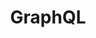 ---
title: "GraphQL"
level: 2
category: "framework-library"
tags: 
  - "web-dev"
  - "ios"
  - "server"
description: "Having been introduced to GraphQL recently, it has taken me some time to get used to its syntax and the AST it provides in the back-end to fetch results for queries. However, I currently understand how it works and can see its potential benefits as an alternative to a pure REST API (GraphQL still uses REST principles, but only exposes one endpoint where requests in GraphQL format can be made). Being able to define a schema with descriptions of each field and request only the desired fields from the front-end application is helpful in creating well-documented and eliminating clutter (as with REST APIs, multiple endpoints need to be created to handle nested object requests)."
lastUsed: "Recently"
projects:
  - title: "A Budgeting Application"
    uri: personal-budgeting-app
---